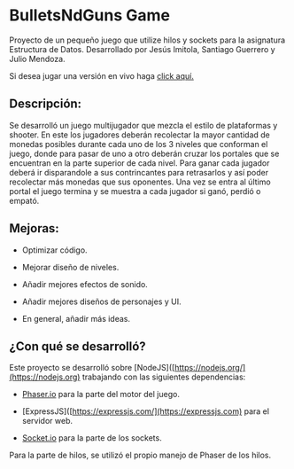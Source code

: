 # BulletsNdGuns Game

Proyecto de un pequeño juego que utilize hilos y sockets para la asignatura Estructura de Datos. Desarrollado por Jesús Imitola, Santiago Guerrero y Julio Mendoza.

Si desea jugar una versión en vivo haga [click aquí.](https:/bndg.herokuapp.com)

## Descripción:

Se desarrolló un juego multijugador que mezcla el estilo de plataformas y shooter. En este los jugadores deberán recolectar la mayor cantidad de monedas posibles durante cada uno de los 3 niveles que conforman el juego, donde para pasar de uno a otro deberán cruzar los portales que se encuentran en la parte superior de cada nivel. Para ganar cada jugador deberá ir disparandole a sus contrincantes para retrasarlos y así poder recolectar más monedas que sus oponentes. Una vez se entra al último portal el juego termina y se muestra a cada jugador si ganó, perdió o empató.

## Mejoras:

- Optimizar código.

- Mejorar diseño de niveles.

- Añadir mejores efectos de sonido.

- Añadir mejores diseños de personajes y UI.

- En general, añadir más ideas.

## ¿Con qué se desarrolló?

Este proyecto se desarrolló sobre [NodeJS]([https://nodejs.org/](https://nodejs.org) trabajando con las siguientes dependencias:

- [Phaser.io](https://phaser.io/) para la parte del motor del juego.

- [ExpressJS]([https://expressjs.com/](https://expressjs.com) para el servidor web.

- [Socket.io](https://socket.io) para la parte de los sockets.

Para la parte de hilos, se utilizó el propio manejo de Phaser de los hilos.
